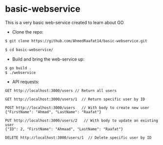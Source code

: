 # basic-webservice
This is a very basic web-service created to learn about GO

* Clone the repo:
```bash
$ git clone https://github.com/AhmedRaafat14/basic-webservice.git

$ cd basic-webservice/
```

* Build and bring the web-service up:
```bash
$ go build .
$ ./webservice
```

* API requests:
```
GET http://localhost:3000/users // Return all users

GET http://localhost:3000/users/1  // Return specific user by ID

POST http://localhost:3000/users   // With body to create new user
{"FirstName": "Ahmad", "LastName": "Raafat"}

PUT http://localhost:3000/users/2   // With body to update an existing user
{"ID": 2, "FirstName": "Ahmaad", "LastName": "Raafat"}

DELETE http://localhost:3000/users/1  // Delete specific user by ID
```